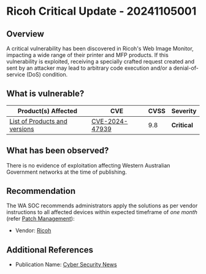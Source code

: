 # Ricoh Critical Update - 20241105001

## Overview

A critical vulnerability has been discovered in Ricoh's Web Image Monitor, impacting a wide range of their printer and MFP products. If this vulnerability is exploited, receiving a specially crafted request created and sent by an attacker may lead to arbitrary code execution and/or a denial-of-service (DoS) condition.

## What is vulnerable?

| Product(s) Affected |  CVE                                                                                                                                      | CVSS         | Severity                                                        |
| ------------------- | --------------------------- | ------------ | ------------- |
| [List of Products and versions](https://www.ricoh.com/products/security/vulnerabilities/vul?id=ricoh-2024-000011)        | [CVE-2024-47939](https://nvd.nist.gov/vuln/detail/CVE-2024-47939)                   | 9.8        | **Critical**              |


## What has been observed?

There is no evidence of exploitation affecting Western Australian Government networks at the time of publishing.

## Recommendation

The WA SOC recommends administrators apply the solutions as per vendor instructions to all affected devices within expected timeframe of *one month* (refer [Patch Management](../guidelines/patch-management.md)):

- Vendor: [Ricoh](https://www.ricoh.com/products/security/vulnerabilities/vul?id=ricoh-2024-000011)

## Additional References

- Publication Name: [Cyber Security News](https://securityonline.info/ricoh-printers-and-mfps-vulnerable-to-remote-code-execution-cve-2024-47939-cvss-9-8/)
